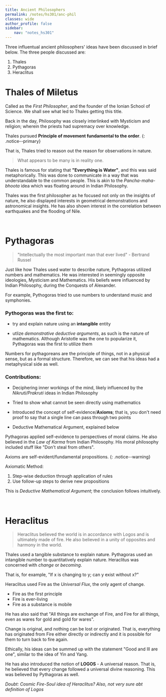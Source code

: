 ```yaml
---
title: Ancient Philosophers
permalink: /notes/hs301/anc-phil
classes: wide
author_profile: false
sidebar:
    nav: "notes_hs301"
---
```


Three influentual ancient philosophers' ideas have been discussed in brief below. The three people discussed are:

1. Thales
2. Pythagoras
3. Heraclitus

# Thales of Miletus

Called as the *First Philosopher*, and the founder of the Ionian School of Science. We shall see what led to Thales getting this title.

Back in the day, Philosophy was closely interlinked with Mysticism and religion; wherein the priests had supremacy over knowledge.

Thales pursued **Principle of movement fundamental to the order**.
{: .notice--primary}

That is, Thales tried to reason out the reason for observations in nature.

> What appears to be many is in reality one.

Thales is famous for stating that **"Everything is Water"**, and this was said metaphorically. This was done to communicate in a way that was understandable to the common people. This is akin to the *Pancha-maha-bhoota* idea which was floating around in Indian Philosophy. 

Thales was the first philosopher as he focused not only on the insights of nature, he also displayed interests in geometrical demonstrations and astronomical insights. He has also shown interest in the correlation between earthquakes and the flooding of Nile.



&nbsp; 


# Pythagoras

> "Intellectually the most important man that ever lived" - Bertrand Russel

Just like how Thales used water to describe nature, Pythagoras utilized numbers and mathematics. He was interested in seemingly opposite ideologies, Mysticism and Mathematics. His beliefs were influenced by Indian Philosophy, during the Conquests of Alexander.

For example, Pythogoras tried to use numbers to understand music and symphonies. 

### Pythogoras was the first to:

- try and explain nature using an **intangible** entity

- utlize *demonstrative deductive arguments*, as such is the nature of mathematics. Although Aristotle was the one to popularize it, Pythagoras was the first to utilize them

Numbers for pythagoreans are the principle of things, not in a physical sense, but as a formal structure. Therefore, we can see that his ideas had a metaphysical side as well.

### Contributions:

- Deciphering inner workings of the mind, likely influenced by the *Nikruti/Prakruti* ideas in Indian Philosophy

- Tried to show what cannot be seen directly using mathematics

- Introduced the concept of self-evidence/**Axioms**; that is, you don't need proof to say that a single line can pass through two points

- Deductive Mathematical Argument, explained below

Pythagoras applied self-evidence to perspectives of moral claims. He also believed in the *Law of Karma* from Indian Philosophy. His moral philosophy included stuff like "Don't steal from others". 

Axioms are self-evident/fundamental propositions.
{: .notice--warning}

Axiomatic Method:
1. Step-wise deduction through application of rules
2. Use follow-up steps to derive new propositions

This is *Deductive Mathematical Argument*; the conclusion follows intuitively.



&nbsp; 


# Heraclitus

> Heraclitus believed the world is in accordance with Logos and is ultimately made of fire. He also believed in a unity of opposites and harmony in the world.

Thales used a tangible substance to explain nature. Pythagoras used an intangible number to quantitatively explain nature. Heraclitus was concerned with *change* or *becoming*.

That is, for example, "If x is changing to y; can y exist without x?"

Heraclitus used Fire as the *Universal Flux*, the only agent of change.

- Fire as the first principle
- Fire is ever-living
- Fire as a substance is mobile

He has also said that "All things are exchange of Fire, and Fire for all things, even as wares for gold and gold for wares".

Change is original, and nothing can be lost or originated. That is, everything has originated from Fire either directly or indirectly and it is possible for them to turn back to fire again.

Ethically, his ideas can be summed up with the statement "Good and Ill are one", similar to the idea of Yin and Yang.

He has also introduced the notion of **LOGOS** - A universal reason. That is, he believed that every change followed a universal divine reasoning. This was believed by Pythagoras as well.

*Doubt: Cosmic Fire-Soul idea of Heraclitus? Also, not very sure abt definition of Logos*